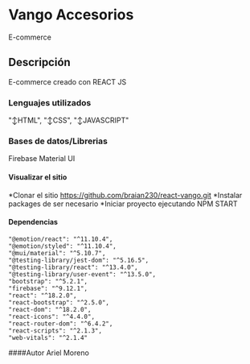 # Vango Accesorios
E-commerce   

## Descripción
E-commerce creado con REACT JS


### Lenguajes utilizados
"↕HTML",
"↕CSS",
"↕JAVASCRIPT"

### Bases de datos/Librerias
Firebase
Material UI	

#### Visualizar el sitio
*Clonar el sitio  https://github.com/braian230/react-vango.git
*Instalar packages de ser necesario
*Iniciar proyecto ejecutando NPM START

#### Dependencias 
    "@emotion/react": "^11.10.4",
    "@emotion/styled": "^11.10.4",
    "@mui/material": "^5.10.7",
    "@testing-library/jest-dom": "^5.16.5",
    "@testing-library/react": "^13.4.0",
    "@testing-library/user-event": "^13.5.0",
    "bootstrap": "^5.2.1",
    "firebase": "^9.12.1",
    "react": "^18.2.0",
    "react-bootstrap": "^2.5.0",
    "react-dom": "^18.2.0",
    "react-icons": "^4.4.0",
    "react-router-dom": "^6.4.2",
    "react-scripts": "^2.1.3",
    "web-vitals": "^2.1.4"
####Autor 
Ariel Moreno 

